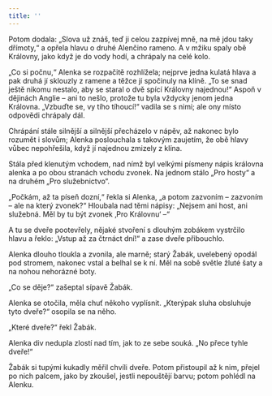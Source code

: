 ```yaml
---
title: ''
---
```


Potom dodala: „Slova už znáš, teď ji celou zazpívej mně, na mě jdou taky dřímoty,“ a opřela hlavu o druhé Alenčino rameno. A v mžiku spaly obě Královny, jako když je do vody hodí, a chrápaly na celé kolo.

„Co si počnu,“ Alenka se rozpačitě rozhlížela; nejprve jedna kulatá hlava a pak druhá jí sklouzly z ramene a těžce jí spočinuly na klíně. „To se snad ještě nikomu nestalo, aby se staral o dvě spící Královny najednou!“ Aspoň v dějinách Anglie – ani to nešlo, protože tu byla vždycky jenom jedna Královna. „Vzbuďte se, vy tího tíhoucí!“ vadila se s nimi; ale ony místo odpovědi chrápaly dál.

Chrápání stále silnější a silnější přecházelo v nápěv, až nakonec bylo rozumět i slovům; Alenka poslouchala s takovým zaujetím, že obě hlavy vůbec nepohřešila, když jí najednou zmizely z klína.

Stála před klenutým vchodem, nad nímž byl velkými písmeny nápis královna alenka a po obou stranách vchodu zvonek. Na jednom stálo „Pro hosty“ a na druhém „Pro služebnictvo“.

„Počkám, až ta píseň dozní,“ řekla si Alenka, „a potom zazvoním – zazvoním – ale na který zvonek?“ Hloubala nad těmi nápisy: „Nejsem ani host, ani služebná. Měl by tu být zvonek ‚Pro Královnu‘ –“

A tu se dveře pootevřely, nějaké stvoření s dlouhým zobákem vystrčilo hlavu a řeklo: „Vstup až za čtrnáct dní!“ a zase dveře přibouchlo.

Alenka dlouho tloukla a zvonila, ale marně; starý Žabák, uvelebený opodál pod stromem, nakonec vstal a belhal se k ní. Měl na sobě světle žluté šaty a na nohou nehorázné boty.

„Co se děje?“ zašeptal sípavě Žabák.

Alenka se otočila, měla chuť někoho vyplísnit. „Kterýpak sluha obsluhuje tyto dveře?“ osopila se na něho.

„Které dveře?“ řekl Žabák.

Alenka div nedupla zlostí nad tím, jak to ze sebe souká. „No přece tyhle dveře!“

Žabák si tupými kukadly měřil chvíli dveře. Potom přistoupil až k nim, přejel po nich palcem, jako by zkoušel, jestli nepouštějí barvu; potom pohlédl na Alenku.
